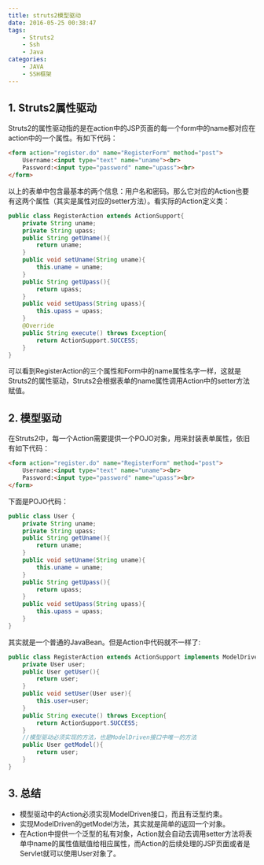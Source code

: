 ```yaml
---
title: struts2模型驱动
date: 2016-05-25 00:38:47
tags:
	- Struts2
	- Ssh
	- Java
categories:
	- JAVA
	- SSH框架
---
```

 ## 1. Struts2属性驱动
Struts2的属性驱动指的是在action中的JSP页面的每一个form中的name都对应在action中的一个属性。有如下代码：
```html
<form action="register.do" name="RegisterForm" method="post">
	Username:<input type="text" name="uname"><br>
    Password:<input type="password" name="upass"><br>
</form>
```
以上的表单中包含最基本的两个信息：用户名和密码。那么它对应的Action也要有这两个属性（其实是属性对应的setter方法）。看实际的Action定义类：
<!--more-->
```java
public class RegisterAction extends ActionSupport{
	private String uname;
    private String upass;
    public String getUname(){
        return uname;
    }
    public void setUname(String uname){
        this.uname = uname;
    }
    public String getUpass(){
        return upass;
    }
    public void setUpass(String upass){
        this.upass = upass;
    }
    @Override
    public String execute() throws Exception{
        return ActionSupport.SUCCESS;
    }
}
```
可以看到RegisterAction的三个属性和Form中的name属性名字一样，这就是Struts2的属性驱动，Struts2会根据表单的name属性调用Action中的setter方法赋值。

## 2. 模型驱动
在Struts2中，每一个Action需要提供一个POJO对象，用来封装表单属性，依旧有如下代码：
```html
<form action="register.do" name="RegisterForm" method="post">
	Username:<input type="text" name="uname"><br>
    Password:<input type="password" name="upass"><br>
</form>
```
下面是POJO代码：
```java
public class User {
    private String uname;
    private String upass;
    public String getUname(){
        return uname;
    }
    public void setUname(String uname){
        this.uname = uname;
    }
    public String getUpass(){
        return upass;
    }
    public void setUpass(String upass){
        this.upass = upass;
    }
}
```
其实就是一个普通的JavaBean。但是Action中代码就不一样了:
```java
public class RegisterAction extends ActionSupport implements ModelDriven<User>{
	private User user;
    public User getUser(){
    	return user;
    }
    public void setUser(User user){
    	this.user=user;
    }
    public String execute() throws Exception{
    	return ActionSupport.SUCCESS;
    }
    //模型驱动必须实现的方法，也是ModelDriven接口中唯一的方法
    public User getModel(){
    	return user;
    }
}
```

## 3. 总结
* 模型驱动中的Action必须实现ModelDriven接口，而且有泛型约束。
* 实现ModelDriven的getModel方法，其实就是简单的返回一个对象。
* 在Action中提供一个泛型的私有对象，Action就会自动去调用setter方法将表单中name的属性值赋值给相应属性，而Action的后续处理的JSP页面或者是Servlet就可以使用User对象了。